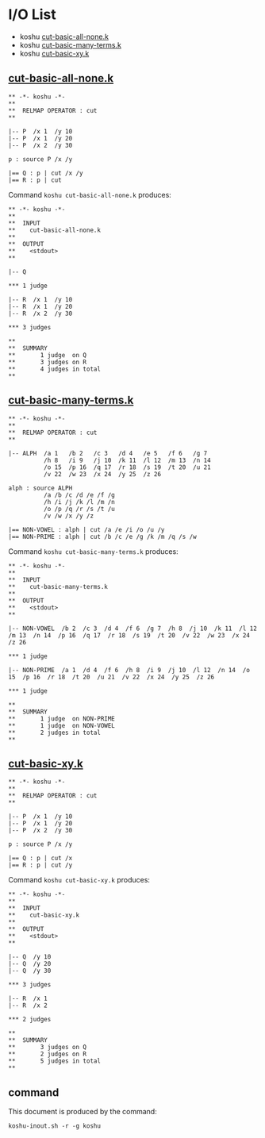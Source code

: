 # I/O List

- koshu [cut-basic-all-none.k](#cut-basic-all-nonek)
- koshu [cut-basic-many-terms.k](#cut-basic-many-termsk)
- koshu [cut-basic-xy.k](#cut-basic-xyk)



## [cut-basic-all-none.k](cut-basic-all-none.k)

```
** -*- koshu -*-
**
**  RELMAP OPERATOR : cut
**

|-- P  /x 1  /y 10
|-- P  /x 1  /y 20
|-- P  /x 2  /y 30

p : source P /x /y

|== Q : p | cut /x /y
|== R : p | cut

```

Command `koshu cut-basic-all-none.k` produces:

```
** -*- koshu -*-
**
**  INPUT
**    cut-basic-all-none.k
**
**  OUTPUT
**    <stdout>
**

|-- Q

*** 1 judge 

|-- R  /x 1  /y 10
|-- R  /x 1  /y 20
|-- R  /x 2  /y 30

*** 3 judges

**
**  SUMMARY
**       1 judge  on Q
**       3 judges on R
**       4 judges in total
**
```



## [cut-basic-many-terms.k](cut-basic-many-terms.k)

```
** -*- koshu -*-
**
**  RELMAP OPERATOR : cut
**

|-- ALPH  /a 1   /b 2   /c 3   /d 4   /e 5   /f 6   /g 7
          /h 8   /i 9   /j 10  /k 11  /l 12  /m 13  /n 14
          /o 15  /p 16  /q 17  /r 18  /s 19  /t 20  /u 21
          /v 22  /w 23  /x 24  /y 25  /z 26

alph : source ALPH
          /a /b /c /d /e /f /g
          /h /i /j /k /l /m /n
          /o /p /q /r /s /t /u
          /v /w /x /y /z

|== NON-VOWEL : alph | cut /a /e /i /o /u /y
|== NON-PRIME : alph | cut /b /c /e /g /k /m /q /s /w

```

Command `koshu cut-basic-many-terms.k` produces:

```
** -*- koshu -*-
**
**  INPUT
**    cut-basic-many-terms.k
**
**  OUTPUT
**    <stdout>
**

|-- NON-VOWEL  /b 2  /c 3  /d 4  /f 6  /g 7  /h 8  /j 10  /k 11  /l 12  /m 13  /n 14  /p 16  /q 17  /r 18  /s 19  /t 20  /v 22  /w 23  /x 24  /z 26

*** 1 judge 

|-- NON-PRIME  /a 1  /d 4  /f 6  /h 8  /i 9  /j 10  /l 12  /n 14  /o 15  /p 16  /r 18  /t 20  /u 21  /v 22  /x 24  /y 25  /z 26

*** 1 judge 

**
**  SUMMARY
**       1 judge  on NON-PRIME
**       1 judge  on NON-VOWEL
**       2 judges in total
**
```



## [cut-basic-xy.k](cut-basic-xy.k)

```
** -*- koshu -*-
**
**  RELMAP OPERATOR : cut
**

|-- P  /x 1  /y 10
|-- P  /x 1  /y 20
|-- P  /x 2  /y 30

p : source P /x /y

|== Q : p | cut /x
|== R : p | cut /y
```

Command `koshu cut-basic-xy.k` produces:

```
** -*- koshu -*-
**
**  INPUT
**    cut-basic-xy.k
**
**  OUTPUT
**    <stdout>
**

|-- Q  /y 10
|-- Q  /y 20
|-- Q  /y 30

*** 3 judges

|-- R  /x 1
|-- R  /x 2

*** 2 judges

**
**  SUMMARY
**       3 judges on Q
**       2 judges on R
**       5 judges in total
**
```



## command

This document is produced by the command:

```
koshu-inout.sh -r -g koshu
```
